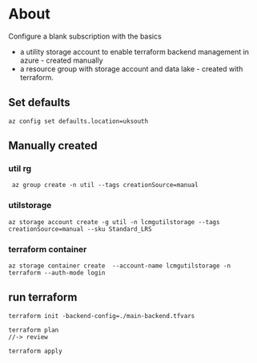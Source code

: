 # About

Configure a blank subscription with the basics
- a utility storage account to enable terraform backend management in azure - created manually
- a resource group with storage account and data lake - created with terraform.



## Set defaults
```
az config set defaults.location=uksouth
```

## Manually created

### util rg
```
 az group create -n util --tags creationSource=manual
```

### utilstorage

```
az storage account create -g util -n lcmgutilstorage --tags creationSource=manual --sku Standard_LRS
```

### terraform container

```
az storage container create  --account-name lcmgutilstorage -n terraform --auth-mode login
```

## run terraform
```
terraform init -backend-config=./main-backend.tfvars
```

```
terraform plan
//-> review

terraform apply
```